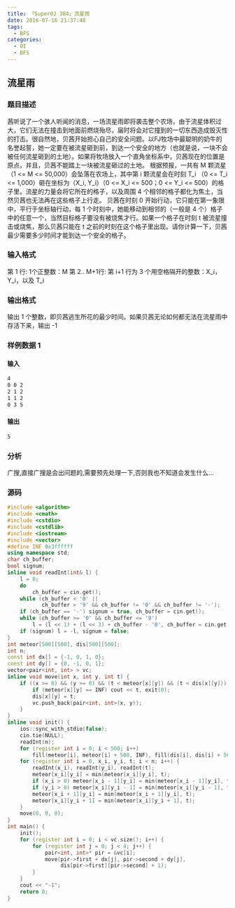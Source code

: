 ```yaml
---
title: 「SuperOJ 384」流星雨
date: 2016-07-16 21:37:48
tags:
  - BFS
categories: 
  - OI
  - BFS
---
```

## 流星雨
### 题目描述
茜听说了一个骇人听闻的消息，一场流星雨即将袭击整个农场，由于流星体积过大，它们无法在撞击到地面前燃烧殆尽，届时将会对它撞到的一切东西造成毁灭性的打击。很自然地，贝茜开始担心自己的安全问题。以FJ牧场中最聪明的奶牛的名誉起誓，她一定要在被流星砸到前，到达一个安全的地方（也就是说，一块不会被任何流星砸到的土地）。如果将牧场放入一个直角坐标系中，贝茜现在的位置是原点，并且，贝茜不能踏上一块被流星砸过的土地。
根据预报，一共有 M 颗流星（1 <= M <= 50,000）会坠落在农场上，其中第 i 颗流星会在时刻 T_i （0 <= T_i <= 1,000）砸在坐标为（X_i, Y_i）（0 <= X_i <= 500；0 <= Y_i <= 500）的格子里。流星的力量会将它所在的格子，以及周围 4 个相邻的格子都化为焦土，当然贝茜也无法再在这些格子上行走。
贝茜在时刻 0 开始行动，它只能在第一象限中，平行于坐标轴行动，每 1 个时刻中，她能移动到相邻的（一般是 4 个）格子中的任意一个，当然目标格子要没有被烧焦才行。如果一个格子在时刻 t 被流星撞击或烧焦，那么贝茜只能在 t 之前的时刻在这个格子里出现。请你计算一下，贝茜最少需要多少时间才能到达一个安全的格子。 
<!-- more -->
### 输入格式
第 1 行: 1个正整数：M
第 2.. M+1行: 第 i+1 行为 3 个用空格隔开的整数：X_i，Y_i，以及 T_i
### 输出格式
输出 1 个整数，即贝茜逃生所花的最少时间。如果贝茜无论如何都无法在流星雨中存活下来，输出 -1
### 样例数据 1
#### 输入
``` bash
4
0 0 2
2 1 2
1 1 2
0 3 5
```
#### 输出
``` bash
5
```
### 分析
广搜,直接广搜是会出问题的,需要预先处理一下,否则我也不知道会发生什么...
### 源码
``` cpp
#include <algorithm>
#include <cmath>
#include <cstdio>
#include <cstdlib>
#include <iostream>
#include <vector>
#define INF 0x3ffffff
using namespace std;
char ch_buffer;
bool signum;
inline void readInt(int& l) {
    l = 0;
    do
        ch_buffer = cin.get();
    while (ch_buffer < '0' ||
           ch_buffer > '9' && ch_buffer != '0' && ch_buffer != '-');
    if (ch_buffer == '-') signum = true, ch_buffer = cin.get();
    while (ch_buffer >= '0' && ch_buffer <= '9')
        l = (l << 1) + (l << 3) + ch_buffer - '0', ch_buffer = cin.get();
    if (signum) l = -l, signum = false;
}
int meteor[500][500], dis[500][500];
int n;
const int dx[] = {-1, 0, 1, 0};
const int dy[] = {0, -1, 0, 1};
vector<pair<int, int> > vc;
inline void move(int x, int y, int t) {
    if ((x >= 0) && (y >= 0) && (t < meteor[x][y]) && (t < dis[x][y])) {
        if (meteor[x][y] == INF) cout << t, exit(0);
        dis[x][y] = t;
        vc.push_back(pair<int, int>(x, y));
    }
}
inline void init() {
    ios::sync_with_stdio(false);
    cin.tie(NULL);
    readInt(n);
    for (register int i = 0; i < 500; i++)
        fill(meteor[i], meteor[i] + 500, INF), fill(dis[i], dis[i] + 500, INF);
    for (register int i = 0, x_i, y_i, t; i < n; i++) {
        readInt(x_i), readInt(y_i), readInt(t);
        meteor[x_i][y_i] = min(meteor[x_i][y_i], t);
        if (x_i > 0) meteor[x_i - 1][y_i] = min(meteor[x_i - 1][y_i], t);
        if (y_i > 0) meteor[x_i][y_i - 1] = min(meteor[x_i][y_i - 1], t);
        meteor[x_i + 1][y_i] = min(meteor[x_i + 1][y_i], t);
        meteor[x_i][y_i + 1] = min(meteor[x_i][y_i + 1], t);
    }
    move(0, 0, 0);
}
int main() {
    init();
    for (register int i = 0; i < vc.size(); i++) {
        for (register int j = 0; j < 4; j++) {
            pair<int, int>* pir = &vc[i];
            move(pir->first + dx[j], pir->second + dy[j],
                 dis[pir->first][pir->second] + 1);
        }
    }
    cout << "-1";
    return 0;
}
```
